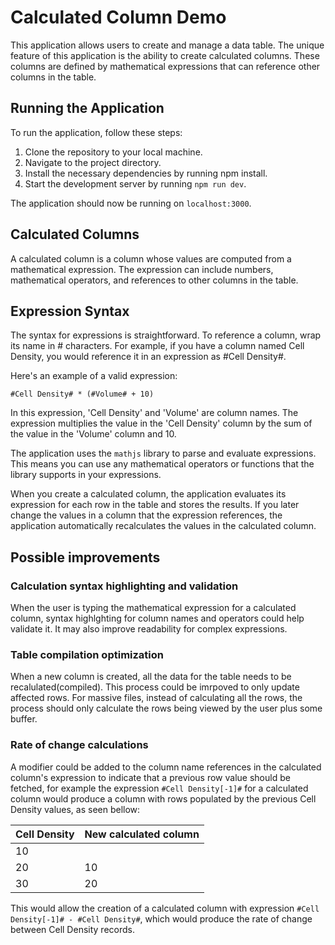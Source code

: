 # Calculated Column Demo

This application allows users to create and manage a data table. The unique feature of this application is the ability to create calculated columns. These columns are defined by mathematical expressions that can reference other columns in the table.

## Running the Application

To run the application, follow these steps:

1. Clone the repository to your local machine.
2. Navigate to the project directory.
3. Install the necessary dependencies by running npm install.
4. Start the development server by running `npm run dev`.

The application should now be running on `localhost:3000`.

## Calculated Columns

A calculated column is a column whose values are computed from a mathematical expression. The expression can include numbers, mathematical operators, and references to other columns in the table.

## Expression Syntax

The syntax for expressions is straightforward. To reference a column, wrap its name in # characters. For example, if you have a column named Cell Density, you would reference it in an expression as #Cell Density#.

Here's an example of a valid expression:

```
#Cell Density# * (#Volume# + 10)
```

In this expression, 'Cell Density' and 'Volume' are column names. The expression multiplies the value in the 'Cell Density' column by the sum of the value in the 'Volume' column and 10.

The application uses the `mathjs` library to parse and evaluate expressions. This means you can use any mathematical operators or functions that the library supports in your expressions.

When you create a calculated column, the application evaluates its expression for each row in the table and stores the results. If you later change the values in a column that the expression references, the application automatically recalculates the values in the calculated column.

## Possible improvements

### Calculation syntax highlighting and validation

When the user is typing the mathematical expression for a calculated column, syntax highlghting for column names and operators could help validate it. It may also improve readability for complex expressions.

### Table compilation optimization

When a new column is created, all the data for the table needs to be recalulated(compiled). This process could be imrpoved to only update affected rows.
For massive files, instead of calculating all the rows, the process should only calculate the rows being viewed by the user plus some buffer.

### Rate of change calculations

A modifier could be added to the column name references in the calculated column's expression to indicate that a previous row value should be fetched, for example the expression `#Cell Density[-1]#` for a calculated column would produce a column with rows populated by the previous Cell Density values, as seen bellow:

| Cell Density | New calculated column |
| --------------- | --------------- |
| 10    |     |
| 20    | 10    |
| 30    | 20    |

This would allow the creation of a calculated column with expression `#Cell Density[-1]# - #Cell Density#`, which would produce the rate of change between Cell Density records.
